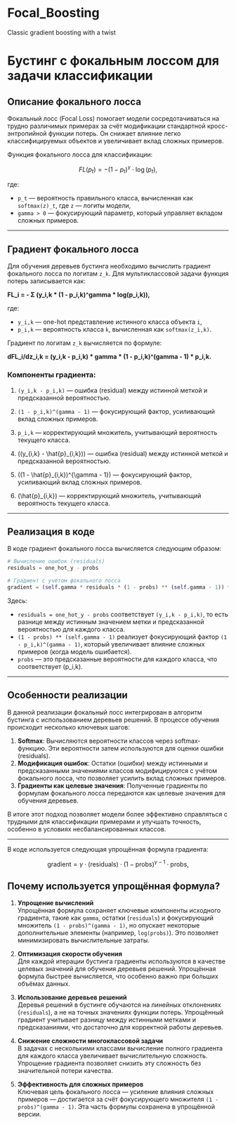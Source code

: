 # Focal_Boosting
Classic gradient boosting with a twist


# Бустинг с фокальным лоссом для задачи классификации

## Описание фокального лосса

Фокальный лосс (Focal Loss) помогает модели сосредотачиваться на трудно различимых примерах за счёт модификации стандартной кросс-энтропийной функции потерь. Он снижает влияние легко классифицируемых объектов и увеличивает вклад сложных примеров.

Функция фокального лосса для классификации:

$$
FL(p_t) = -(1 - p_t)^\gamma \cdot \log(p_t),
$$


где:

- `p_t` — вероятность правильного класса, вычисленная как `softmax(z)_t`, где `z` — логиты модели,
- `gamma > 0` — фокусирующий параметр, который управляет вкладом сложных примеров.

---

## Градиент фокального лосса

Для обучения деревьев бустинга необходимо вычислить градиент фокального лосса по логитам `z_k`. Для мультиклассовой задачи функция потерь записывается как:

**FL_i = - Σ (y_i,k * (1 - p_i,k)^gamma * log(p_i,k)),**

где:

- `y_i,k` — one-hot представление истинного класса объекта `i`,
- `p_i,k` — вероятность класса `k`, вычисленная как `softmax(z_i,k)`.

Градиент по логитам `z_k` вычисляется по формуле:

**dFL_i/dz_i,k = (y_i,k - p_i,k) * gamma * (1 - p_i,k)^(gamma - 1) * p_i,k.**

### Компоненты градиента:

1. `(y_i,k - p_i,k)` — ошибка (residual) между истинной меткой и предсказанной вероятностью.
2. `(1 - p_i,k)^(gamma - 1)` — фокусирующий фактор, усиливающий вклад сложных примеров.
3. `p_i,k` — корректирующий множитель, учитывающий вероятность текущего класса.

1. \((y_{i,k} - \hat{p}_{i,k})\) — ошибка (residual) между истинной меткой и предсказанной вероятностью.
2. \((1 - \hat{p}_{i,k})^{\gamma - 1}\) — фокусирующий фактор, усиливающий вклад сложных примеров.
3. \(\hat{p}_{i,k}\) — корректирующий множитель, учитывающий вероятность текущего класса.


---

## Реализация в коде

В коде градиент фокального лосса вычисляется следующим образом:

```python
# Вычисление ошибок (residuals)
residuals = one_hot_y - probs

# Градиент с учётом фокального лосса
gradient = (self.gamma * residuals * (1 - probs) ** (self.gamma - 1)) * probs
```

Здесь:

- `residuals = one_hot_y - probs` соответствует `(y_i,k - p_i,k)`, то есть разнице между истинным значением метки и предсказанной вероятностью для каждого класса.
- `(1 - probs) ** (self.gamma - 1)` реализует фокусирующий фактор `(1 - p_i,k)^(gamma - 1)`, который увеличивает влияние сложных примеров (когда модель ошибается).
- `probs` — это предсказанные вероятности для каждого класса, что соответствует \(p_i,k\).

---


## Особенности реализации

В данной реализации фокальный лосс интегрирован в алгоритм бустинга с использованием деревьев решений. В процессе обучения происходит несколько ключевых шагов:

1. **Softmax**: Вычисляются вероятности классов через softmax-функцию. Эти вероятности затем используются для оценки ошибки (residuals).
2. **Модификация ошибок**: Остатки (ошибки) между истинными и предсказанными значениями классов модифицируются с учётом фокального лосса, что позволяет усилить вклад сложных примеров.
3. **Градиенты как целевые значения**: Полученные градиенты по формулам фокального лосса передаются как целевые значения для обучения деревьев.

В итоге этот подход позволяет модели более эффективно справляться с трудными для классификации примерами и улучшать точность, особенно в условиях несбалансированных классов.

---


В коде используется следующая упрощённая формула градиента:

$$
\text{gradient} = \gamma \cdot (\text{residuals}) \cdot (1 - \text{probs})^{\gamma - 1} \cdot \text{probs},
$$


## Почему используется упрощённая формула?

1. **Упрощение вычислений**  
   Упрощённая формула сохраняет ключевые компоненты исходного градиента, такие как `gamma`, остатки (`residuals`) и фокусирующий множитель `(1 - probs)^(gamma - 1)`, но опускает некоторые дополнительные элементы (например, `log(probs)`). Это позволяет минимизировать вычислительные затраты.

2. **Оптимизация скорости обучения**  
   Для каждой итерации бустинга градиенты используются в качестве целевых значений для обучения деревьев решений. Упрощённая формула быстрее вычисляется, что особенно важно при больших объёмах данных.

3. **Использование деревьев решений**  
   Деревья решений в бустинге обучаются на линейных отклонениях (`residuals`), а не на точных значениях функции потерь. Упрощённый градиент учитывает разницу между истинными метками и предсказаниями, что достаточно для корректной работы деревьев.

4. **Снижение сложности многоклассовой задачи**  
   В задачах с несколькими классами вычисление полного градиента для каждого класса увеличивает вычислительную сложность. Упрощение градиента позволяет снизить эту сложность без значительной потери качества.

5. **Эффективность для сложных примеров**  
   Ключевая цель фокального лосса — усиление влияния сложных примеров — достигается за счёт фокусирующего множителя `(1 - probs)^(gamma - 1)`. Эта часть формулы сохранена в упрощённой версии.
